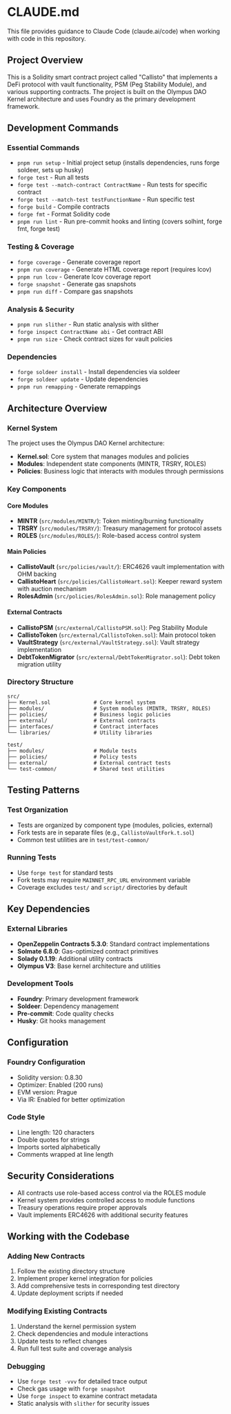 # CLAUDE.md

This file provides guidance to Claude Code (claude.ai/code) when working with code in this repository.

## Project Overview

This is a Solidity smart contract project called "Callisto" that implements a DeFi protocol with vault functionality, PSM (Peg Stability Module), and various supporting contracts. The project is built on the Olympus DAO Kernel architecture and uses Foundry as the primary development framework.

## Development Commands

### Essential Commands

- `pnpm run setup` - Initial project setup (installs dependencies, runs forge soldeer, sets up husky)
- `forge test` - Run all tests
- `forge test --match-contract ContractName` - Run tests for specific contract
- `forge test --match-test testFunctionName` - Run specific test
- `forge build` - Compile contracts
- `forge fmt` - Format Solidity code
- `pnpm run lint` - Run pre-commit hooks and linting (covers solhint, forge fmt, forge test)

### Testing & Coverage

- `forge coverage` - Generate coverage report
- `pnpm run coverage` - Generate HTML coverage report (requires lcov)
- `pnpm run lcov` - Generate lcov coverage report
- `forge snapshot` - Generate gas snapshots
- `pnpm run diff` - Compare gas snapshots

### Analysis & Security

- `pnpm run slither` - Run static analysis with slither
- `forge inspect ContractName abi` - Get contract ABI
- `pnpm run size` - Check contract sizes for vault policies

### Dependencies

- `forge soldeer install` - Install dependencies via soldeer
- `forge soldeer update` - Update dependencies
- `pnpm run remapping` - Generate remappings

## Architecture Overview

### Kernel System

The project uses the Olympus DAO Kernel architecture:

- **Kernel.sol**: Core system that manages modules and policies
- **Modules**: Independent state components (MINTR, TRSRY, ROLES)
- **Policies**: Business logic that interacts with modules through permissions

### Key Components

#### Core Modules

- **MINTR** (`src/modules/MINTR/`): Token minting/burning functionality
- **TRSRY** (`src/modules/TRSRY/`): Treasury management for protocol assets
- **ROLES** (`src/modules/ROLES/`): Role-based access control system

#### Main Policies

- **CallistoVault** (`src/policies/vault/`): ERC4626 vault implementation with OHM backing
- **CallistoHeart** (`src/policies/CallistoHeart.sol`): Keeper reward system with auction mechanism
- **RolesAdmin** (`src/policies/RolesAdmin.sol`): Role management policy

#### External Contracts

- **CallistoPSM** (`src/external/CallistoPSM.sol`): Peg Stability Module
- **CallistoToken** (`src/external/CallistoToken.sol`): Main protocol token
- **VaultStrategy** (`src/external/VaultStrategy.sol`): Vault strategy implementation
- **DebtTokenMigrator** (`src/external/DebtTokenMigrator.sol`): Debt token migration utility

### Directory Structure

```
src/
├── Kernel.sol              # Core kernel system
├── modules/                # System modules (MINTR, TRSRY, ROLES)
├── policies/               # Business logic policies
├── external/               # External contracts
├── interfaces/             # Contract interfaces
└── libraries/              # Utility libraries

test/
├── modules/                # Module tests
├── policies/               # Policy tests
├── external/               # External contract tests
└── test-common/            # Shared test utilities
```

## Testing Patterns

### Test Organization

- Tests are organized by component type (modules, policies, external)
- Fork tests are in separate files (e.g., `CallistoVaultFork.t.sol`)
- Common test utilities are in `test/test-common/`

### Running Tests

- Use `forge test` for standard tests
- Fork tests may require `MAINNET_RPC_URL` environment variable
- Coverage excludes `test/` and `script/` directories by default

## Key Dependencies

### External Libraries

- **OpenZeppelin Contracts 5.3.0**: Standard contract implementations
- **Solmate 6.8.0**: Gas-optimized contract primitives
- **Solady 0.1.19**: Additional utility contracts
- **Olympus V3**: Base kernel architecture and utilities

### Development Tools

- **Foundry**: Primary development framework
- **Soldeer**: Dependency management
- **Pre-commit**: Code quality checks
- **Husky**: Git hooks management

## Configuration

### Foundry Configuration

- Solidity version: 0.8.30
- Optimizer: Enabled (200 runs)
- EVM version: Prague
- Via IR: Enabled for better optimization

### Code Style

- Line length: 120 characters
- Double quotes for strings
- Imports sorted alphabetically
- Comments wrapped at line length

## Security Considerations

- All contracts use role-based access control via the ROLES module
- Kernel system provides controlled access to module functions
- Treasury operations require proper approvals
- Vault implements ERC4626 with additional security features

## Working with the Codebase

### Adding New Contracts

1. Follow the existing directory structure
2. Implement proper kernel integration for policies
3. Add comprehensive tests in corresponding test directory
4. Update deployment scripts if needed

### Modifying Existing Contracts

1. Understand the kernel permission system
2. Check dependencies and module interactions
3. Update tests to reflect changes
4. Run full test suite and coverage analysis

### Debugging

- Use `forge test -vvv` for detailed trace output
- Check gas usage with `forge snapshot`
- Use `forge inspect` to examine contract metadata
- Static analysis with `slither` for security issues
